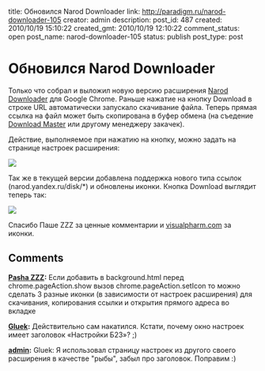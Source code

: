 title: Обновился Narod Downloader
link: http://paradigm.ru/narod-downloader-105
creator: admin
description: 
post_id: 487
created: 2010/10/19 15:10:22
created_gmt: 2010/10/19 12:10:22
comment_status: open
post_name: narod-downloader-105
status: publish
post_type: post

# Обновился Narod Downloader

Только что собрал и выложил новую версию расширения [Narod Downloader](http://b23.ru/eyzp) для Google Chrome. Раньше нажатие на кнопку Download в строке URL автоматически запускало скачивание файла. Теперь прямая ссылка на файл может быть скопирована в буфер обмена (на съедение [Download Master](http://westbyte.com/dm/) или другому менеджеру закачек).

Действие, выполняемое при нажатию на кнопку, можно задать на странице настроек расширения:

![](/;-\)/2010/10/2010/10/19_1531.png)

Так же в текущей версии добавлена поддержка нового типа ссылок (narod.yandex.ru/disk/*) и обновлены иконки. Кнопка Download выглядит теперь так:

![](/;-\)/2010/10/2010/10/19_1520.png)

Спасибо Паше ZZZ за ценные комментарии и [visualpharm.com](http://visualpharm.com/) за иконки.

## Comments

**[Pasha ZZZ](#48068 "2010/10/19 17:55:07"):** Если добавить в background.html перед chrome.pageAction.show вызов chrome.pageAction.setIcon то можно сделать 3 разные иконки (в зависимости от настроек расширения) для скачивания, копирования ссылки и открытия прямого адреса во вкладке

**[Gluek](#48173 "2010/10/24 00:30:12"):** Действительно сам накатился. Кстати, почему окно настроек имеет заголовок «Настройки Б23»? ;)

**[admin](#48190 "2010/10/24 12:35:07"):** Gluek: Я использовал страницу настроек из другого своего расширения в качестве "рыбы", забыл про заголовок. Поправим :)

